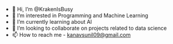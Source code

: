 - 👋 Hi, I’m @KrakenIsBusy
- 👀 I’m interested in Programming and Machine Learning
- 🌱 I’m currently learning about AI
- 💞️ I’m looking to collaborate on projects related to data science
- 📫 How to reach me - kanavsunil09@gmail.com

<!---
KaleIsPale/KaleIsPale is a ✨ special ✨ repository because its `README.md` (this file) appears on your GitHub profile.
You can click the Preview link to take a look at your changes.
--->
